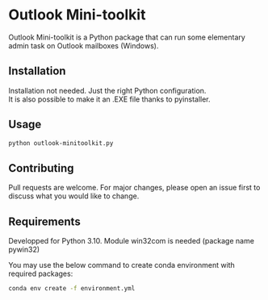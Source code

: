 # Outlook Mini-toolkit

Outlook Mini-toolkit is a Python package that can run some elementary admin task on Outlook mailboxes (Windows).

## Installation

Installation not needed. Just the right Python configuration.  
It is also possible to make it an .EXE file thanks to pyinstaller.

## Usage

```bash
python outlook-minitoolkit.py
```

## Contributing

Pull requests are welcome. For major changes, please open an issue first to discuss what you would like to change.

## Requirements

Developped for Python 3.10.
Module win32com is needed (package name pywin32)

You may use the below command to create conda environment with required packages:
```bash
conda env create -f environment.yml
```